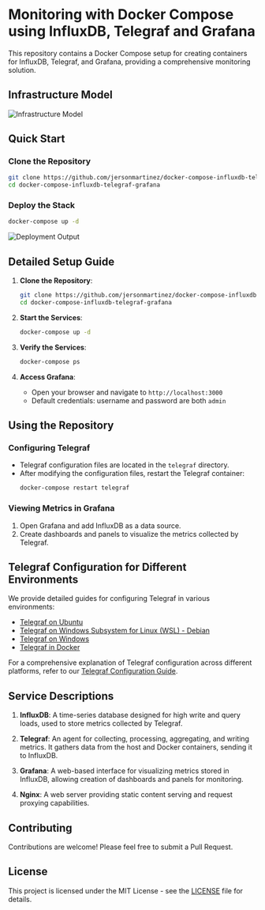 # Monitoring with Docker Compose using InfluxDB, Telegraf and Grafana

This repository contains a Docker Compose setup for creating containers for InfluxDB, Telegraf, and Grafana, providing a comprehensive monitoring solution.

## Infrastructure Model

![Infrastructure Model](https://github.com/user-attachments/assets/cbac355d-2c26-469b-a953-650b083a7eda)

## Quick Start

### Clone the Repository

```bash
git clone https://github.com/jersonmartinez/docker-compose-influxdb-telegraf-grafana.git
cd docker-compose-influxdb-telegraf-grafana
```

### Deploy the Stack

```bash
docker-compose up -d
```

![Deployment Output](https://github.com/user-attachments/assets/0a9f8a91-66f6-4aec-a71c-16f5d6051b59)

## Detailed Setup Guide

1. **Clone the Repository**:
   ```bash
   git clone https://github.com/jersonmartinez/docker-compose-influxdb-telegraf-grafana.git
   cd docker-compose-influxdb-telegraf-grafana
   ```

2. **Start the Services**:
   ```bash
   docker-compose up -d
   ```

3. **Verify the Services**:
   ```bash
   docker-compose ps
   ```

4. **Access Grafana**:
   - Open your browser and navigate to `http://localhost:3000`
   - Default credentials: username and password are both `admin`

## Using the Repository

### Configuring Telegraf

- Telegraf configuration files are located in the `telegraf` directory.
- After modifying the configuration files, restart the Telegraf container:
  ```bash
  docker-compose restart telegraf
  ```

### Viewing Metrics in Grafana

1. Open Grafana and add InfluxDB as a data source.
2. Create dashboards and panels to visualize the metrics collected by Telegraf.

## Telegraf Configuration for Different Environments

We provide detailed guides for configuring Telegraf in various environments:

- [Telegraf on Ubuntu](docs/install_telegraf_on_ubuntu.md)
- [Telegraf on Windows Subsystem for Linux (WSL) - Debian](docs/install_telegraf_on_wsl_linux.md)
- [Telegraf on Windows](docs/install_telegraf_on_windows.md)
- [Telegraf in Docker](docs/explaining_telegraf.md#monitorizar-contenedores-docker)

For a comprehensive explanation of Telegraf configuration across different platforms, refer to our [Telegraf Configuration Guide](docs/explaining_telegraf.md).

## Service Descriptions

1. **InfluxDB**: A time-series database designed for high write and query loads, used to store metrics collected by Telegraf.

2. **Telegraf**: An agent for collecting, processing, aggregating, and writing metrics. It gathers data from the host and Docker containers, sending it to InfluxDB.

3. **Grafana**: A web-based interface for visualizing metrics stored in InfluxDB, allowing creation of dashboards and panels for monitoring.

4. **Nginx**: A web server providing static content serving and request proxying capabilities.

## Contributing

Contributions are welcome! Please feel free to submit a Pull Request.

## License

This project is licensed under the MIT License - see the [LICENSE](LICENSE) file for details.